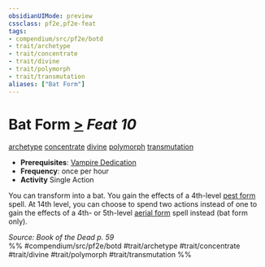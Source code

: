 ```yaml
---
obsidianUIMode: preview
cssclass: pf2e,pf2e-feat
tags:
- compendium/src/pf2e/botd
- trait/archetype
- trait/concentrate
- trait/divine
- trait/polymorph
- trait/transmutation
aliases: ["Bat Form"]
---
```

# Bat Form  [>](chapter-9-playing-the-game.md#Actions "Single Action") *Feat 10*  
[archetype](archetype.md "Archetype Feat Trait")  [concentrate](concentrate.md "Concentrate Action & Ability Trait")  [divine](divine.md "Divine Tradition Trait")  [polymorph](polymorph.md "Polymorph Effect Trait")  [transmutation](transmutation.md "Transmutation School Trait")  

- **Prerequisites**: [Vampire Dedication](vampire-dedication-botd.md)
- **Frequency**: once per hour
- **Activity** Single Action

You can transform into a bat. You gain the effects of a 4th-level [pest form](pest-form.md) spell. At 14th level, you can choose to spend two actions instead of one to gain the effects of a 4th- or 5th-level [aerial form](aerial-form.md) spell instead (bat form only).

*Source: Book of the Dead p. 59*  
%% #compendium/src/pf2e/botd #trait/archetype #trait/concentrate #trait/divine #trait/polymorph #trait/transmutation %%
